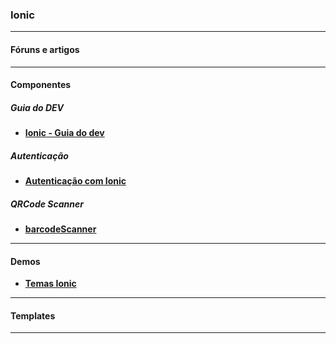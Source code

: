 ### Ionic

---

#### Fóruns e artigos

---

#### Componentes

##### Guia do DEV
- __[Ionic - Guia do dev](https://github.com/jgabriellima/guia-do-desenvolvedor)__

##### Autenticação
- __[Autenticação com Ionic](https://ionicthemes.com/tutorials/about/add-ionic-platform-authentication-to-your-ionic-app)__

##### QRCode Scanner
- __[barcodeScanner](http://ngcordova.com/docs/plugins/barcodeScanner/)__

---

#### Demos
- __[Temas Ionic](https://ionicthemes.com/)__

---

#### Templates

---